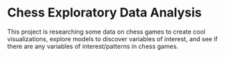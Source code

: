 # Chess Exploratory Data Analysis
This project is researching some data on chess games to create cool visualizations, explore models to discover variables of interest, and see if there are any variables of interest/patterns in chess games.
